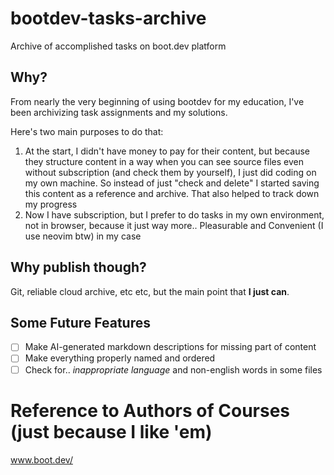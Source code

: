 # bootdev-tasks-archive
Archive of accomplished tasks on boot.dev platform

## Why?

From nearly the very beginning of using bootdev for my education, I've been archivizing task assignments and my solutions. 

Here's two main purposes to do that:

1. At the start, I didn't have money to pay for their content, but because they structure content in a way when you can see source files even without subscription (and check them by yourself), I just did coding on my own machine. So instead of just "check and delete" I started saving this content as a reference and archive. That also helped to track down my progress
2. Now I have subscription, but I prefer to do tasks in my own environment, not in browser, because it just way more.. Pleasurable and Convenient (I use neovim btw) in my case

## Why publish though?

Git, reliable cloud archive, etc etc, but the main point that **I just can**.

## Some Future Features

- [ ] Make AI-generated markdown descriptions for missing part of content
- [ ] Make everything properly named and ordered
- [ ] Check for.. *inappropriate language* and non-english words in some files

# Reference to Authors of Courses (just because I like 'em)

www.boot.dev/
